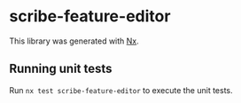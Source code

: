 # scribe-feature-editor

This library was generated with [Nx](https://nx.dev).

## Running unit tests

Run `nx test scribe-feature-editor` to execute the unit tests.
